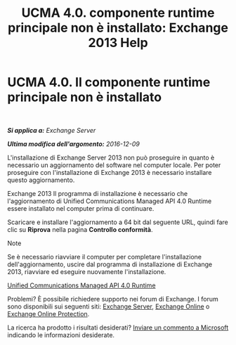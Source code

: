 ﻿---
title: 'UCMA 4.0. componente runtime principale non è installato: Exchange 2013 Help'
TOCTitle: UCMA 4.0. Il componente runtime principale non è installato
ms:assetid: b26b628b-116d-4f13-ab86-bac80e2a2e1f
ms:mtpsurl: https://technet.microsoft.com/it-it/library/ms.exch.setupreadiness.ucmaredistmsi(v=EXCHG.150)
ms:contentKeyID: 50481439
ms.date: 05/22/2018
mtps_version: v=EXCHG.150
ms.translationtype: MT
---

# UCMA 4.0. Il componente runtime principale non è installato

 

_**Si applica a:** Exchange Server_

_**Ultima modifica dell'argomento:** 2016-12-09_

L'installazione di Exchange Server 2013 non può proseguire in quanto è necessario un aggiornamento del software nel computer locale. Per poter proseguire con l'installazione di Exchange 2013 è necessario installare questo aggiornamento.

Exchange 2013 Il programma di installazione è necessario che l'aggiornamento di Unified Communications Managed API 4.0 Runtime essere installato nel computer prima di continuare.

Scaricare e installare l'aggiornamento a 64 bit dal seguente URL, quindi fare clic su **Riprova** nella pagina **Controllo conformità**.


> [!NOTE]
> Se è necessario riavviare il computer per completare l'installazione dell'aggiornamento, uscire dal programma di installazione di Exchange 2013, riavviare ed eseguire nuovamente l'installazione.



[Unified Communications Managed API 4.0 Runtime](https://go.microsoft.com/fwlink/p/?linkid=258269)

Problemi? È possibile richiedere supporto nei forum di Exchange. I forum sono disponibili sui seguenti siti: [Exchange Server](https://go.microsoft.com/fwlink/p/?linkid=60612), [Exchange Online](https://go.microsoft.com/fwlink/p/?linkid=267542) o [Exchange Online Protection](https://go.microsoft.com/fwlink/p/?linkid=285351).

La ricerca ha prodotto i risultati desiderati? [Inviare un commento a Microsoft](mailto:exsetuphelpfeedback@microsoft.com?subject=exchange%202013%20setup%20help%20feedback) indicando le informazioni desiderate.

